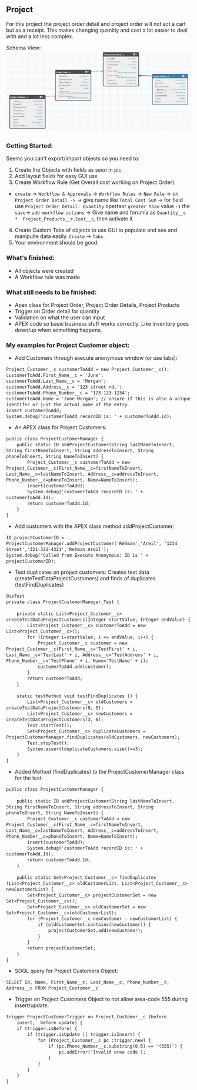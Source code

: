 ## Project
For this project the project order detail and project order will not act a cart but as a receipt. This makes changing quanitiy and cost a lot easier to deal with and a lot less complex.

Schema View:
![](img/objects.png)

### Getting Started:
Seems you can't export/import objects so you need to:
1. Create the Objects with fields as seen in pic
2. Add layout fields for easy GUI use 
3. Create Workflow Rule (Get Overall cost working on Project Order)
- `create` -> `Workflow & Approvals` -> `Workflow Rules` -> `New Rule` -> on `Project Order Detail ->` -> give name like `Total Cost Sum` -> for field use `Project Order Detail: Quantity` opertaor `greater than` value `-1` the `save`-> `add workflow actions` -> Give name and forumla as `Quantity__c  *  Project_Products__r.Cost__c`, then activate it
4. Create Custom Tabs of objects to use GUI to populate and see and manipulte data easily. `Create` -> `Tabs`.
5. Your environment should be good.

### What's finished:
- All objects were created
- A Workflow rule was made

### What still needs to be finished:
- Apex class for Project Order, Project Order Details, Project Products
- Trigger on Order detail for quantity
- Validation on what the user can input
- APEX code so basic business stuff works correctly. Like inventory goes down/up when something happens.

### My examples for Project Customer object:
- Add Customers through execute anonymous window (or use tabs):
```
Project_Customer__c customerToAdd = new Project_Customer__c();
customerToAdd.First_Name__c = 'June';
customerToAdd.Last_Name__c = 'Morgan';
customerToAdd.Address__c = '123 street rd.';
customerToAdd.Phone_Number__c = '123-123-1234';
customerToAdd.Name = 'June Morgan'; // unsure if this is also a unique identifer or just the actual name of the entry
insert customerToAdd;
System.debug('customerToAdd recordID is: ' + customerToAdd.id);
```
- An APEX class for Project Customers:
```
public class ProjectCustomerManager {
    public static ID addProjectCustomer(String lastNameToInsert, String firstNameToInsert, String addressToInsert, String phoneToInsert, String NameToInsert) {
        Project_Customer__c customerToAdd = new Project_Customer__c(First_Name__c=firstNameToInsert, Last_Name__c=lastNameToInsert, Address__c=addressToInsert, Phone_Number__c=phoneToInsert, Name=NameToInsert);
        insert(customerToAdd);
        System.debug('customerToAdd recordID is: ' + customerToAdd.Id);
        return customerToAdd.Id;
    }
}
```
- Add customers with the APEX class method addProjectCustomer:
```
ID projectCustomerID = ProjectCustomerManager.addProjectCustomer('Rehman','Areil', '1234 Street','321-321-4321','Rehman Areil');
System.debug('Called from Execute Anonymous: ID is ' + projectCustomerID);
```
- Test duplicates on project customers: Creates test data (createTestDataProjectCustomers) and finds of duplicates (testFindDuplicates)
```
@isTest
private class ProjectCustomerManager_Test {

    private static List<Project_Customer__c> createTestDataProjectCustomers(Integer startValue, Integer endValue) {
        List<Project_Customer__c> customerToAdd = new List<Project_Customer__c>();
        for (Integer i=startValue; i <= endValue; i++) {
            Project_Customer__c customer = new Project_Customer__c(First_Name__c='TestFirst' + i, Last_Name__c='TestLast' + i, Address__c='TestAddress' + i, Phone_Number__c='TestPhone' + i, Name='TestName' + i);
            customerToAdd.add(customer);
        }
        return customerToAdd;
    }

    static testMethod void testFindDuplicates () {
        List<Project_Customer__c> oldCustomers = createTestDataProjectCustomers(0, 5);
        List<Project_Customer__c> newCustomers = createTestDataProjectCustomers(3, 6);
        Test.startTest();
        Set<Project_Customer__c> duplicateCustomers = ProjectCustomerManager.findDuplicates(oldCustomers, newCustomers);
        Test.stopTest();
        System.assert(duplicateCustomers.size()==3);
    }
}
```
- Added Method (findDuplicates) to the ProjectCustomerManager class for the test:
```
public class ProjectCustomerManager {

    public static ID addProjectCustomer(String lastNameToInsert, String firstNameToInsert, String addressToInsert, String phoneToInsert, String NameToInsert) {
        Project_Customer__c customerToAdd = new Project_Customer__c(First_Name__c=firstNameToInsert, Last_Name__c=lastNameToInsert, Address__c=addressToInsert, Phone_Number__c=phoneToInsert, Name=NameToInsert);
        insert(customerToAdd);
        System.debug('customerToAdd recordID is: ' + customerToAdd.Id);
        return customerToAdd.Id;
    }

    public static Set<Project_Customer__c> findDuplicates (List<Project_Customer__c> oldCustomerList, List<Project_Customer__c> newCustomerList) {
        Set<Project_Customer__c> projectCustomerSet = new Set<Project_Customer__c>();
        Set<Project_Customer__c> oldCustomerSet = new Set<Project_Customer__c>(oldCustomerList);
        for (Project_Customer__c newCustomer : newCustomerList) {
            if (oldCustomerSet.contains(newCustomer)) {
                projectCustomerSet.add(newCustomer);
            }
        } 
        return projectCustomerSet;
    }
}
```
- SOQL query for Project Customers Object:
```
SELECT Id, Name, First_Name__c, Last_Name__c, Phone_Number__c, Address__c FROM Project_Customer__c
```
- Trigger on Project Customers Object to not allow area-code 555 during insert/update:
``` 
trigger ProjectCustomerTrigger on Project_Customer__c (before 
    insert,  before update) {
    if (trigger.isBefore) {
        if (trigger.isUpdate || trigger.isInsert) {
            for (Project_Customer__c pc :trigger.new) {
                if (pc.Phone_Number__c.substring(0,5) == '(555)') {
                    pc.addError('Invalid area code');
                }
            }
        }
    }
}
```